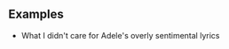 ## Examples

* What I didn't care for Adele's overly sentimental lyrics

<!--stackedit_data:
eyJoaXN0b3J5IjpbNzk0Mzg1MTI4XX0=
-->